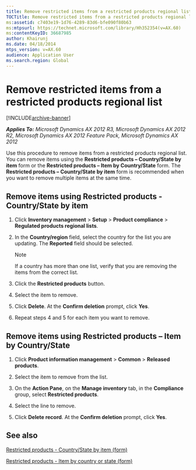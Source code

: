 ```yaml
---
title: Remove restricted items from a restricted products regional list
TOCTitle: Remove restricted items from a restricted products regional list
ms:assetid: c7403e19-1d76-4289-83d6-bfe090f80b63
ms:mtpsurl: https://technet.microsoft.com/library/Hh352354(v=AX.60)
ms:contentKeyID: 36687985
author: Khairunj
ms.date: 04/18/2014
mtps_version: v=AX.60
audience: Application User
ms.search.region: Global
---
```


# Remove restricted items from a restricted products regional list 


[!INCLUDE[archive-banner](includes/archive-banner.md)]


_**Applies To:** Microsoft Dynamics AX 2012 R3, Microsoft Dynamics AX 2012 R2, Microsoft Dynamics AX 2012 Feature Pack, Microsoft Dynamics AX 2012_

Use this procedure to remove items from a restricted products regional list. You can remove items using the **Restricted products – Country/State by item** form or the **Restricted products – Item by Country/State** form. The **Restricted products – Country/State by item** form is recommended when you want to remove multiple items at the same time.

## Remove items using Restricted products - Country/State by item

1.  Click **Inventory management** \> **Setup** \> **Product compliance** \> **Regulated products regional lists**.

2.  In the **Country/region** field, select the country for the list you are updating. The **Reported** field should be selected.
    

    > [!NOTE]
    > <P>If a country has more than one list, verify that you are removing the items from the correct list.</P>



3.  Click the **Restricted products** button.

4.  Select the item to remove.

5.  Click **Delete**. At the **Confirm deletion** prompt, click **Yes**.

6.  Repeat steps 4 and 5 for each item you want to remove.

## Remove items using Restricted products – Item by Country/State

1.  Click **Product information management** \> **Common** \> **Released products**.

2.  Select the item to remove from the list.

3.  On the **Action Pane**, on the **Manage inventory** tab, in the **Compliance** group, select **Restricted products**.

4.  Select the line to remove.

5.  Click **Delete record**. At the **Confirm deletion** prompt, click **Yes**.

## See also

[Restricted products - Country/State by item (form)](https://technet.microsoft.com/library/hh352367\(v=ax.60\))

[Restricted products - Item by country or state (form)](https://technet.microsoft.com/library/hh328720\(v=ax.60\))

  


